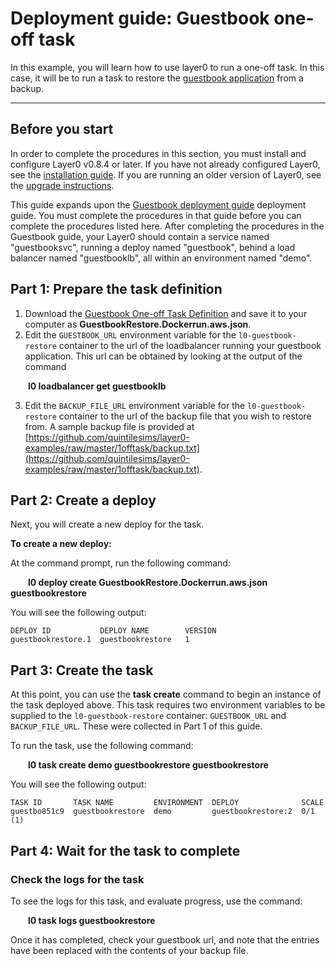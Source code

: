# Deployment guide: Guestbook one-off task

In this example, you will learn how to use layer0 to run a one-off task. In this case, it will be to run a task to restore the [guestbook application](/guides/guestbook) from a backup.

---

## Before you start
In order to complete the procedures in this section, you must install and configure Layer0 v0.8.4 or later. If you have not already configured Layer0, see the [installation guide](/setup/install). If you are running an older version of Layer0, see the [upgrade instructions](/setup/upgrade#upgrading-older-versions-of-layer0).

This guide expands upon the [Guestbook deployment guide](/guides/guestbook) deployment guide. You must complete the procedures in that guide before you can complete the procedures listed here. After completing the procedures in the Guestbook guide, your Layer0 should contain a service named "guestbooksvc", running a deploy named "guestbook", behind a load balancer named "guestbooklb", all within an environment named "demo".

## Part 1: Prepare the task definition

1. Download the [Guestbook One-off Task Definition](https://github.com/quintilesims/layer0-examples/blob/master/1offtask/Dockerrun.aws.json) and save it to your computer as **GuestbookRestore.Dockerrun.aws.json**.
2. Edit the `GUESTBOOK_URL` environment variable for the `l0-guestbook-restore` container to the url of the loadbalancer running your guestbook application. This url can be obtained by looking at the output of the command

<span style="padding-left:2em">**l0 loadbalancer get guestbooklb**</span>

3. Edit the `BACKUP_FILE_URL` environment variable for the `l0-guestbook-restore` container to the url of the backup file that you wish to restore from. A sample backup file is provided at [https://github.com/quintilesims/layer0-examples/raw/master/1offtask/backup.txt](https://github.com/quintilesims/layer0-examples/raw/master/1offtask/backup.txt).

## Part 2: Create a deploy
Next, you will create a new deploy for the task.

**To create a new deploy:**

At the command prompt, run the following command:

<span style="padding-left:2em">**l0 deploy create GuestbookRestore.Dockerrun.aws.json guestbookrestore**</span>

You will see the following output:
```
DEPLOY ID           DEPLOY NAME        VERSION
guestbookrestore.1  guestbookrestore   1
```

## Part 3: Create the task
At this point, you can use the **task create** command to begin an instance of the task deployed above. This task requires two environment variables to be supplied to the `l0-guestbook-restore` container: `GUESTBOOK_URL` and `BACKUP_FILE_URL`. These were collected in Part 1 of this guide.

To run the task, use the following command:

<span style="padding-left:2em">**l0 task create demo guestbookrestore guestbookrestore**</span>

You will see the following output:
```
TASK ID       TASK NAME         ENVIRONMENT  DEPLOY              SCALE
guestbo851c9  guestbookrestore  demo         guestbookrestore:2  0/1 (1)
```

## Part 4: Wait for the task to complete

### Check the logs for the task

To see the logs for this task, and evaluate progress, use the command:

<span style="padding-left:2em">**l0 task logs guestbookrestore**</span>

Once it has completed, check your guestbook url, and note that the entries have been replaced with the contents of your backup file.
